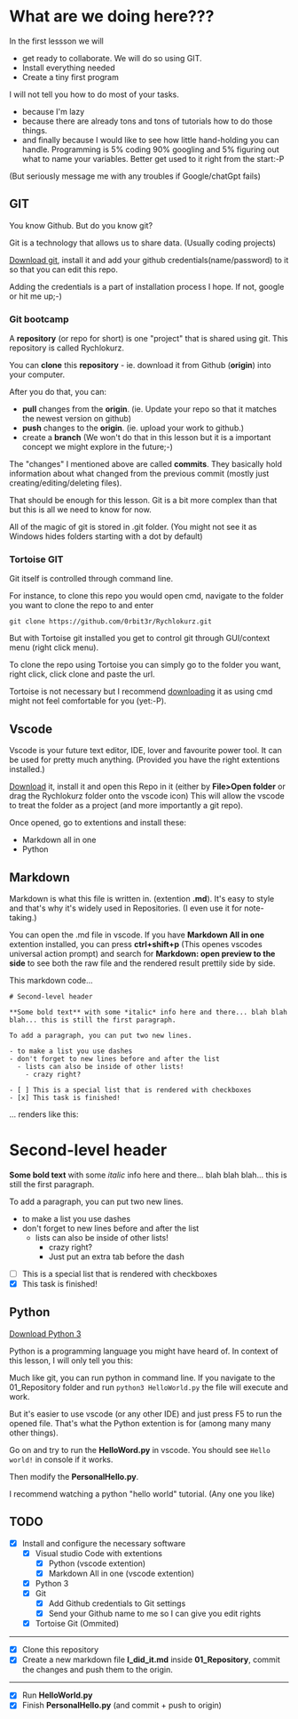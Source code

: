 # What are we doing here???

In the first lessson we will

- get ready to collaborate. We will do so using GIT.
- Install everything needed
- Create a tiny first program

I will not tell you how to do most of your tasks.

- because I'm lazy
- because there are already tons and tons of tutorials how to do those things.
- and finally because I would like to see how little hand-holding you can handle. Programming is 5% coding 90% googling and 5% figuring out what to name your variables. Better get used to it right from the start:-P

(But seriously message me with any troubles if Google/chatGpt fails)

## GIT

You know Github. But do you know git?

Git is a technology that allows us to share data. (Usually coding projects)

[Download git](https://git-scm.com/downloads), install it and add your github credentials(name/password) to it so that you can edit this repo.

Adding the credentials is a part of installation process I hope. If not, google or hit me up;-)


### Git bootcamp

A **repository** (or repo for short) is one "project" that is shared using git.
This repository is called Rychlokurz.

You can **clone** this **repository** - ie. download it from Github (**origin**) into your computer.

After you do that, you can:

- **pull** changes from the **origin**. (ie. Update your repo so that it matches the newest version on github)
- **push** changes to the **origin**. (ie. upload your work to github.)
- create a **branch** (We won't do that in this lesson but it is a important concept we might explore in the future;-)

The "changes" I mentioned above are called **commits**. They basically hold information about what changed from the previous commit (mostly just creating/editing/deleting files).

That should be enough for this lesson. Git is a bit more complex than that but this is all we need to know for now.

All of the magic of git is stored in .git folder. (You might not see it as Windows hides folders starting with a dot by default)

### Tortoise GIT

Git itself is controlled through command line.

For instance, to clone this repo you would open cmd, navigate to the folder you want to clone the repo to and enter
```
git clone https://github.com/0rbit3r/Rychlokurz.git
```

But with Tortoise git installed you get to control git through GUI/context menu (right click menu).

To clone the repo using Tortoise you can simply go to the folder you want, right click, click clone and paste the url.

Tortoise is not necessary but I recommend [downloading](https://tortoisegit.org/) it as using cmd might not feel comfortable for you (yet:-P).

## Vscode

Vscode is your future text editor, IDE, lover and favourite power tool. It can be used for pretty much anything. (Provided you have the right extentions installed.)

[Download](https://code.visualstudio.com/) it, install it and open this Repo in it (either by **File>Open folder** or drag the Rychlokurz folder onto the vscode icon) This will allow the vscode to treat the folder as a project (and more importantly a git repo).

Once opened, go to extentions and install these:

- Markdown all in one
- Python

## Markdown

Markdown is what this file is written in. (extention **.md**).
It's easy to style and that's why it's widely used in Repositories. (I even use it for note-taking.)

You can open the .md file in vscode. If you have **Markdown All in one** extention installed, you can press **ctrl+shift+p** (This openes vscodes universal action prompt) and search for **Markdown: open preview to the side** to see both the raw file and the rendered result prettily side by side.

This markdown code...

```
# Second-level header

**Some bold text** with some *italic* info here and there... blah blah blah... this is still the first paragraph.

To add a paragraph, you can put two new lines.

- to make a list you use dashes
- don't forget to new lines before and after the list
  - lists can also be inside of other lists!
    - crazy right?

- [ ] This is a special list that is rendered with checkboxes
- [x] This task is finished!
```
...
renders like this:

# Second-level header

**Some bold text** with some *italic* info here and there... blah blah blah... this is still the first paragraph.

To add a paragraph, you can put two new lines.

- to make a list you use dashes
- don't forget to new lines before and after the list
  - lists can also be inside of other lists!
    - crazy right?
    - Just put an extra tab before the dash

- [ ] This is a special list that is rendered with checkboxes
- [x] This task is finished!

## Python

[Download Python 3](https://www.python.org/downloads/)

Python is a programming language you might have heard of. In context of this lesson, I will only tell you this:

Much like git, you can run python in command line. If you navigate to the 01_Repository folder and run `python3 HelloWorld.py` the file will execute and work.

But it's easier to use vscode (or any other IDE) and just press F5 to run the opened file. That's what the Python extention is for (among many many other things).

Go on and try to run the **HelloWord.py** in vscode. You should see `Hello world!` in console if it works. 

Then modify the **PersonalHello.py**.

I recommend watching a python "hello world" tutorial. (Any one you like)

## TODO

- [x] Install and configure the necessary software
  - [x] Visual studio Code with extentions
    - [x] Python (vscode extention)
    - [x] Markdown All in one (vscode extention)
  - [x] Python 3
  - [x] Git
    - [x] Add Github credentials to Git settings
    - [x] Send your Github name to me so I can give you edit rights
  - [x] Tortoise Git (Ommited)

---

- [x] Clone this repository
- [x] Create a new markdown file **I_did_it.md** inside **01_Repository**, commit the changes and push them to the origin.

----

- [x] Run **HelloWorld.py**
- [x] Finish **PersonalHello.py** (and commit + push to origin)
